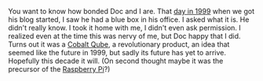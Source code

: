 You want to know how bonded Doc and I are. That <a href="http://scripting.com/1999/11/15.html">day in 1999</a> when we got his blog started, I saw he had a blue box in his office. I asked what it is. He didn't really know. I took it home with me, I didn't even ask permission. I realized even at the time this was nervy of me, but Doc happy that I did. Turns out it was a <a href="https://en.wikipedia.org/wiki/Cobalt_Qube">Cobalt Qube</a>, a revolutionary product, an idea that seemed like the future in 1999, but sadly its future has yet to arrive. Hopefully this decade it will. (On second thought maybe it was the precursor of the <a href="https://www.raspberrypi.org/">Raspberry Pi</a>?)

